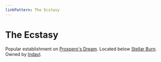 ```yaml
---
linkPattern: The Ecstasy
---
```

# The Ecstasy

Popular establishment on [Prospero's Dream](prosperos-dream.md).
Located below [Stellar Burn](stellar-burn.md).
Owned by [Indayl](indayl.md).
